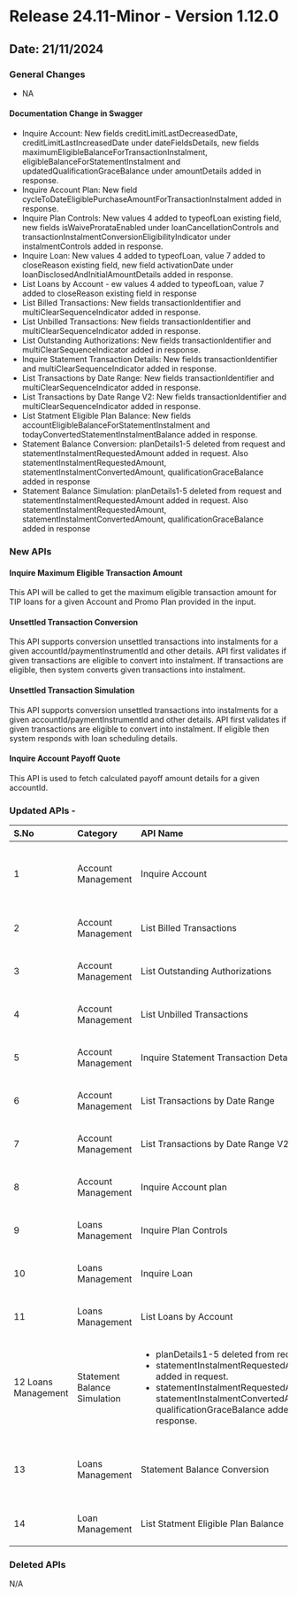 # Release 24.11-Minor - Version 1.12.0

## Date: 21/11/2024

### General Changes

- NA

#### Documentation Change in Swagger

- Inquire Account: New fields creditLimitLastDecreasedDate, creditLimitLastIncreasedDate under dateFieldsDetails, new fields maximumEligibleBalanceForTransactionInstalment, eligibleBalanceForStatementInstalment and updatedQualificationGraceBalance under amountDetails added in response.
- Inquire Account Plan: New field cycleToDateEligiblePurchaseAmountForTransactionInstalment added in response.
- Inquire Plan Controls: New values 4 added to typeofLoan existing field, new fields isWaiveProrataEnabled under loanCancellationControls and transactionInstalmentConversionEligibilityIndicator under instalmentControls added in response.
- Inquire Loan: New values 4 added to typeofLoan, value 7 added to closeReason existing field, new field activationDate under loanDisclosedAndInitialAmountDetails added in response.
- List Loans by Account - ew values 4 added to typeofLoan, value 7 added to closeReason existing field in response
- List Billed Transactions: New fields transactionIdentifier and multiClearSequenceIndicator added in response.
- List Unbilled Transactions: New fields transactionIdentifier and multiClearSequenceIndicator added in response.
- List Outstanding Authorizations: New fields transactionIdentifier and multiClearSequenceIndicator added in response.
- Inquire Statement Transaction Details: New fields transactionIdentifier and multiClearSequenceIndicator added in response.
- List Transactions by Date Range: New fields transactionIdentifier and multiClearSequenceIndicator added in response.
- List Transactions by Date Range V2: New fields transactionIdentifier and multiClearSequenceIndicator added in response.
- List Statment Eligible Plan Balance: New fields accountEligibleBalanceForStatementInstalment and todayConvertedStatementInstalmentBalance added in response. 
- Statement Balance Conversion: planDetails1-5 deleted from request and statementInstalmentRequestedAmount added in request. Also statementInstalmentRequestedAmount, statementInstalmentConvertedAmount, qualificationGraceBalance added in response 
- Statement Balance Simulation: planDetails1-5 deleted from request and statementInstalmentRequestedAmount added in request. Also statementInstalmentRequestedAmount, statementInstalmentConvertedAmount, qualificationGraceBalance added in response

### New APIs

#### Inquire Maximum Eligible Transaction Amount

This API will be called to get the maximum eligible transaction amount for TIP loans for a given Account and Promo Plan provided in the input.

#### Unsettled Transaction Conversion

This API supports conversion unsettled transactions into instalments for a given accountId/paymentInstrumentId and other details. API first validates if given transactions are eligible to convert into instalment. If transactions are eligible, then system converts given transactions into instalment.

#### Unsettled Transaction Simulation

This API supports conversion unsettled transactions into instalments for a given accountId/paymentInstrumentId and other details. API first validates if given transactions are eligible to convert into instalment. If eligible then system responds with loan scheduling details.

#### Inquire Account Payoff Quote  

This API is used to fetch calculated payoff amount details for a given accountId.

### Updated APIs -

| S.No |  Category | API Name |  Change |
| :---  | :------- |  :------ | :------- |
| 1 | Account Management | Inquire Account | <ul> <li> New field creditLimitLastDecreasedDate, creditLimitLastIncreasedDate,maximumEligibleBalanceForTransactionInstalment, eligibleBalanceForStatementInstalment and updatedQualificationGraceBalance added in response |
| 2 | Account Management | List Billed Transactions | <ul> <li> New fields transactionIdentifier and multiClearSequenceIndicator added in response |
| 3 | Account Management | List Outstanding Authorizations | <ul> <li> New fields transactionIdentifier and multiClearSequenceIndicator added in response |
| 4 | Account Management | List Unbilled Transactions | <ul> <li> New fields transactionIdentifier and multiClearSequenceIndicator added in response |
| 5 | Account Management | Inquire Statement Transaction Details | <ul> <li> New fields transactionIdentifier and multiClearSequenceIndicator added in response |
| 6 | Account Management | List Transactions by Date Range | <ul> <li> New fields transactionIdentifier and multiClearSequenceIndicator added in response |
| 7 | Account Management | List Transactions by Date Range V2 | <ul> <li> New fields transactionIdentifier and multiClearSequenceIndicator added in response |
| 8 | Account Management | Inquire Account plan | <ul> <li> New field cycleToDateEligiblePurchaseAmountForTransactionInstalment added in response |
| 9 | Loans Management | Inquire Plan Controls | <ul> <li> New field isWaiveProrataEnabled added in response. </li> <li> New values 4 added to typeofLoan existing field |
| 10 | Loans Management | Inquire Loan | <ul> <li> New field activationDate added in response. </li> <li> New values 4 added to typeofLoan and 7 to closeReason |
| 11| Loans Management | List Loans by Account | <ul> <li> New field activationDate added in response. </li> <li> New values 4 added to typeofLoan and 7 to closeReason |
| 12  Loans Management | Statement Balance Simulation | <ul> <li> planDetails1-5 deleted from request. </li> <li> statementInstalmentRequestedAmount added in request. </li> <li> statementInstalmentRequestedAmount, statementInstalmentConvertedAmount, qualificationGraceBalance added in response. |
| 13 | Loans Management | Statement Balance Conversion | <ul> <li> planDetails1-5 deleted from request. </li> <li> statementInstalmentRequestedAmount added in request. </li> <li> statementInstalmentRequestedAmount, statementInstalmentConvertedAmount, qualificationGraceBalance added in response. |
| 14 | Loan Management | List Statment Eligible Plan Balance | <ul> <li> New fields accountEligibleBalanceForStatementInstalment and todayConvertedStatementInstalmentBalance added in response |

### Deleted APIs

N/A
